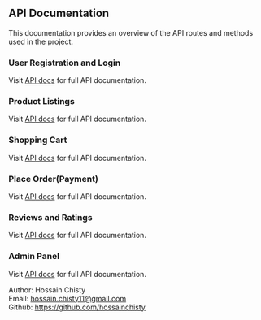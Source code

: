 ## API Documentation

This documentation provides an overview of the API routes and methods used in the project.

### User Registration and Login

Visit [API docs](./users-docs.md) for full API documentation.

### Product Listings

Visit [API docs](./product-docs.md) for full API documentation.

### Shopping Cart

Visit [API docs](./cart-docs.md) for full API documentation.

### Place Order(Payment)

Visit [API docs](./order-docs.md) for full API documentation.

### Reviews and Ratings

Visit [API docs](./review-docs.md) for full API documentation.

### Admin Panel

Visit [API docs](./admin-docs.md) for full API documentation.

Author: Hossain Chisty <br>
Email: hossain.chisty11@gmail.com <br>
Github: https://github.com/hossainchisty

<!-- Todo: Write your info if you are co-author -->

